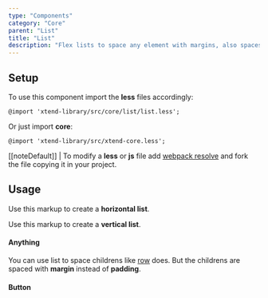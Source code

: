 ```yaml
---
type: "Components"
category: "Core"
parent: "List"
title: "List"
description: "Flex lists to space any element with margins, also spaces vertically."
---
```


## Setup

To use this component import the **less** files accordingly:

```less
@import 'xtend-library/src/core/list/list.less';
```

Or just import **core**:

```less
@import 'xtend-library/src/xtend-core.less';
```

[[noteDefault]]
| To modify a **less** or **js** file add [webpack resolve](/introduction/setup#usage-webpack) and fork the file copying it in your project.

## Usage

Use this markup to create a **horizontal list**.

<script type="text/plain" class="language-markup">
  <nav class="list">
    <!-- content -->
  </nav>
</script>

Use this markup to create a **vertical list**.

<script type="text/plain" class="language-markup">
  <nav class="list-block">
    <!-- content -->
  </nav>
</script>

#### Anything

You can use list to space childrens like [row](/components/core/row/content) does. But the childrens are spaced with **margin** instead of **padding**.

<demo>
  <demovanilla src="vanilla/components/core/list/anything-row" name="horizontal">
  </demovanilla>
  <demovanilla src="vanilla/components/core/list/anything-column" name="vertical">
  </demovanilla>
  <demovanilla src="vanilla/components/core/list/anything-nested" name="nested">
  </demovanilla>
</demo>

#### Button

<demo>
  <demovanilla src="vanilla/components/core/list/button-row" name="horizontal">
  </demovanilla>
  <demovanilla src="vanilla/components/core/list/button-column" name="vertical">
  </demovanilla>
  <demovanilla src="vanilla/components/core/list/button-nested" name="nested">
  </demovanilla>
</demo>
